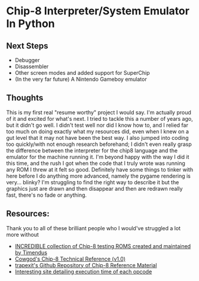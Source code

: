 # Chip-8 Interpreter/System Emulator In Python

## Next Steps

- Debugger
- Disassembler
- Other screen modes and added support for SuperChip
- (In the very far future) A Nintendo Gameboy emulator


## Thoughts

This is my first real "resume worthy" project I would say. I'm actually proud of it and excited for what's next.
I tried to tackle this a number of years ago, but it didn't go well.
I didn't test well nor did I know how to, and I relied far too much on doing exactly what my resources did, even when I knew on a 
gut level that it may not have been the best way. I also jumped into coding too quickly/with not enough research beforehand; I didn't
even really grasp the difference between the interpreter for the chip8 language and the emulator for the machine running it.
I'm beyond happy with the way I did it this time, and the rush I got when the code that I truly wrote was running any ROM I threw at
it felt so good.
Definitely have some things to tinker with here before I do anything more advanced, namely the pygame rendering is very... blinky? I'm struggling to find the right way to describe it but the graphics just are drawn and then disappear and then are redrawn really fast, there's no fade or anything.

## Resources:

Thank you to all of these brilliant people who I would've struggled a lot more without
- [INCREDIBLE collection of Chip-8 testing ROMS created and maintained by Timendus](https://github.com/Timendus/chip8-test-suite)
- [Cowgod's Chip-8 Technical Reference (v1.0)](http://devernay.free.fr/hacks/chip8/C8TECH10.HTM#0.0)
- [trapexit's Github Repository of Chip-8 Reference Material](https://github.com/trapexit/chip-8_documentation/tree/master)
- [Interesting site detailing execution time of each opcode](https://jackson-s.me/2019/07/13/Chip-8-Instruction-Scheduling-and-Frequency.html)
